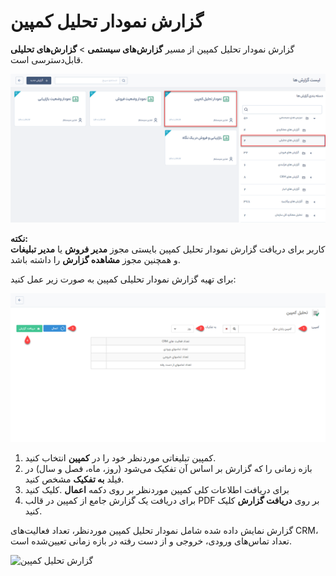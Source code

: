 # گزارش نمودار تحلیل کمپین 
 گزارش نمودار تحلیل کمپین از مسیر **گزارش‌های سیستمی** > **گزارش‌های تحلیلی** قابل‌دسترسی است.

![نمودار تحلیل کمپین](./Images/campaign-analysis-chart.png)

**نکته:** <br>کاربر برای دریافت گزارش نمودار تحلیل کمپین بایستی مجوز **مدیر فروش** یا **مدیر تبلیغات** و همچنین مجوز **مشاهده گزارش** را داشته باشد.

برای تهیه گزارش نمودار تحلیلی کمپین به صورت زیر عمل کنید:

![انتخاب کمپین](./Images/select-campaign.png)

1.	کمپین تبلیغاتی موردنظر خود را در **کمپین** انتخاب کنید.
2. 	بازه زمانی را که گزارش بر اساس آن تفکیک می‌شود (روز، ماه، فصل و سال) در فیلد **به تفکیک** مشخص کنید.
3.	برای دریافت اطلاعات کلی کمپین موردنظر بر روی دکمه **اعمال** .کلیک کنید
4.	برای دریافت یک گزارش جامع از کمپین در قالب PDF بر روی **دریافت گزارش** کلیک کنید.

گزارش نمایش داده شده شامل نمودار تحلیل کمپین موردنظر، تعداد فعالیت‌های CRM، تعداد تماس‌های ورودی، خروجی و از دست رفته در بازه زمانی  تعیین‌شده است.

![گزارش تحلیل کمپین]()
